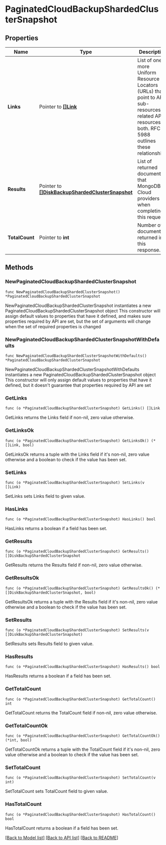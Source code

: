 # PaginatedCloudBackupShardedClusterSnapshot

## Properties

Name | Type | Description | Notes
------------ | ------------- | ------------- | -------------
**Links** | Pointer to [**[]Link**](Link.md) | List of one or more Uniform Resource Locators (URLs) that point to API sub-resources, related API resources, or both. RFC 5988 outlines these relationships. | [optional] [readonly] 
**Results** | Pointer to [**[]DiskBackupShardedClusterSnapshot**](DiskBackupShardedClusterSnapshot.md) | List of returned documents that MongoDB Cloud providers when completing this request. | [optional] [readonly] 
**TotalCount** | Pointer to **int** | Number of documents returned in this response. | [optional] [readonly] 

## Methods

### NewPaginatedCloudBackupShardedClusterSnapshot

`func NewPaginatedCloudBackupShardedClusterSnapshot() *PaginatedCloudBackupShardedClusterSnapshot`

NewPaginatedCloudBackupShardedClusterSnapshot instantiates a new PaginatedCloudBackupShardedClusterSnapshot object
This constructor will assign default values to properties that have it defined,
and makes sure properties required by API are set, but the set of arguments
will change when the set of required properties is changed

### NewPaginatedCloudBackupShardedClusterSnapshotWithDefaults

`func NewPaginatedCloudBackupShardedClusterSnapshotWithDefaults() *PaginatedCloudBackupShardedClusterSnapshot`

NewPaginatedCloudBackupShardedClusterSnapshotWithDefaults instantiates a new PaginatedCloudBackupShardedClusterSnapshot object
This constructor will only assign default values to properties that have it defined,
but it doesn't guarantee that properties required by API are set

### GetLinks

`func (o *PaginatedCloudBackupShardedClusterSnapshot) GetLinks() []Link`

GetLinks returns the Links field if non-nil, zero value otherwise.

### GetLinksOk

`func (o *PaginatedCloudBackupShardedClusterSnapshot) GetLinksOk() (*[]Link, bool)`

GetLinksOk returns a tuple with the Links field if it's non-nil, zero value otherwise
and a boolean to check if the value has been set.

### SetLinks

`func (o *PaginatedCloudBackupShardedClusterSnapshot) SetLinks(v []Link)`

SetLinks sets Links field to given value.

### HasLinks

`func (o *PaginatedCloudBackupShardedClusterSnapshot) HasLinks() bool`

HasLinks returns a boolean if a field has been set.

### GetResults

`func (o *PaginatedCloudBackupShardedClusterSnapshot) GetResults() []DiskBackupShardedClusterSnapshot`

GetResults returns the Results field if non-nil, zero value otherwise.

### GetResultsOk

`func (o *PaginatedCloudBackupShardedClusterSnapshot) GetResultsOk() (*[]DiskBackupShardedClusterSnapshot, bool)`

GetResultsOk returns a tuple with the Results field if it's non-nil, zero value otherwise
and a boolean to check if the value has been set.

### SetResults

`func (o *PaginatedCloudBackupShardedClusterSnapshot) SetResults(v []DiskBackupShardedClusterSnapshot)`

SetResults sets Results field to given value.

### HasResults

`func (o *PaginatedCloudBackupShardedClusterSnapshot) HasResults() bool`

HasResults returns a boolean if a field has been set.

### GetTotalCount

`func (o *PaginatedCloudBackupShardedClusterSnapshot) GetTotalCount() int`

GetTotalCount returns the TotalCount field if non-nil, zero value otherwise.

### GetTotalCountOk

`func (o *PaginatedCloudBackupShardedClusterSnapshot) GetTotalCountOk() (*int, bool)`

GetTotalCountOk returns a tuple with the TotalCount field if it's non-nil, zero value otherwise
and a boolean to check if the value has been set.

### SetTotalCount

`func (o *PaginatedCloudBackupShardedClusterSnapshot) SetTotalCount(v int)`

SetTotalCount sets TotalCount field to given value.

### HasTotalCount

`func (o *PaginatedCloudBackupShardedClusterSnapshot) HasTotalCount() bool`

HasTotalCount returns a boolean if a field has been set.


[[Back to Model list]](../README.md#documentation-for-models) [[Back to API list]](../README.md#documentation-for-api-endpoints) [[Back to README]](../README.md)


